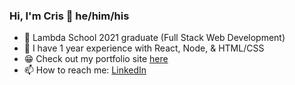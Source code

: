 ### Hi, I'm Cris 👋 he/him/his
- :tada: Lambda School 2021 graduate (Full Stack Web Development)
- 🌱 I have 1 year experience with React, Node, & HTML/CSS
- :grin: Check out my portfolio site [here](https://crislafortune.com/)
- 📫 How to reach me: [LinkedIn](https://www.linkedin.com/in/cris-lafortune/)

